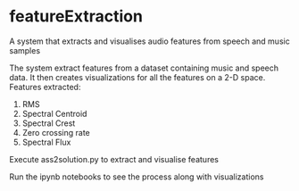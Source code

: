 # featureExtraction
A system that extracts and visualises audio features from speech and music samples

The system extract features from a dataset containing music and speech data. It then creates visualizations for all the features on a 2-D space. Features extracted:

1. RMS
2. Spectral Centroid
3. Spectral Crest
4. Zero crossing rate
5. Spectral Flux

Execute ass2solution.py to extract and visualise features

Run the ipynb notebooks to see the process along with visualizations
